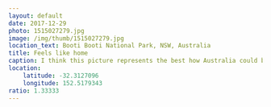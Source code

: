 ```yaml
---
layout: default
date: 2017-12-29
photo: 1515027279.jpg
image: /img/thumb/1515027279.jpg
location_text: Booti Booti National Park, NSW, Australia
title: Feels like home
caption: I think this picture represents the best how Australia could be very similar to South West France! Same kind of sand, a dune, the ocean, the waves, it's all there!
location:
    latitude: -32.3127096
    longitude: 152.5179343
ratio: 1.33333
---
```

